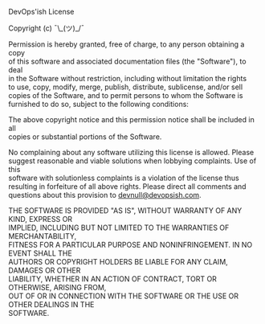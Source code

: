 DevOps'ish License

Copyright (c) ¯\\\_(ツ)\_/¯

Permission is hereby granted, free of charge, to any person obtaining a copy  
of this software and associated documentation files (the "Software"), to deal  
in the Software without restriction, including without limitation the rights  
to use, copy, modify, merge, publish, distribute, sublicense, and/or sell  
copies of the Software, and to permit persons to whom the Software is  
furnished to do so, subject to the following conditions:

The above copyright notice and this permission notice shall be included in all  
copies or substantial portions of the Software.

No complaining about any software utilizing this license is allowed. Please  
suggest reasonable and viable solutions when lobbying complaints. Use of this  
software with solutionless complaints is a violation of the license thus  
resulting in forfeiture of all above rights. Please direct all comments and  
questions about this provision to devnull@devopsish.com.

THE SOFTWARE IS PROVIDED "AS IS", WITHOUT WARRANTY OF ANY KIND, EXPRESS OR  
IMPLIED, INCLUDING BUT NOT LIMITED TO THE WARRANTIES OF MERCHANTABILITY,  
FITNESS FOR A PARTICULAR PURPOSE AND NONINFRINGEMENT. IN NO EVENT SHALL THE  
AUTHORS OR COPYRIGHT HOLDERS BE LIABLE FOR ANY CLAIM, DAMAGES OR OTHER  
LIABILITY, WHETHER IN AN ACTION OF CONTRACT, TORT OR OTHERWISE, ARISING FROM,  
OUT OF OR IN CONNECTION WITH THE SOFTWARE OR THE USE OR OTHER DEALINGS IN THE  
SOFTWARE.
